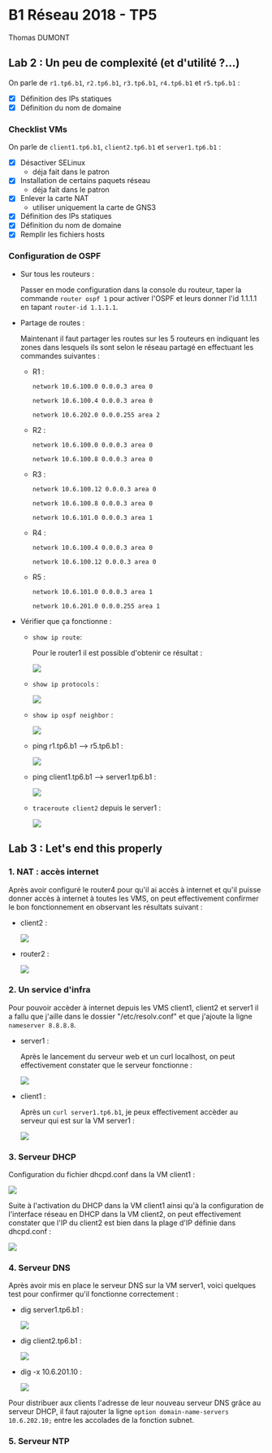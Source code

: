 # B1 Réseau 2018 - TP5
Thomas DUMONT

## Lab 2 : Un peu de complexité (et d'utilité ?...)

On parle de `r1.tp6.b1`, `r2.tp6.b1`, `r3.tp6.b1`, `r4.tp6.b1` et `r5.tp6.b1` :
* [X] Définition des IPs statiques
* [X] Définition du nom de domaine

### Checklist VMs

On parle de `client1.tp6.b1`, `client2.tp6.b1` et `server1.tp6.b1` :
* [X] Désactiver SELinux
  * déja fait dans le patron
* [X] Installation de certains paquets réseau
  * déja fait dans le patron
* [X] Enlever la carte NAT
  * utiliser uniquement la carte de GNS3
* [X] Définition des IPs statiques
* [X] Définition du nom de domaine
* [X] Remplir les fichiers hosts

### Configuration de OSPF

* Sur tous les routeurs :

    Passer en mode configuration dans la console du routeur, taper la commande `router ospf 1` pour activer l'OSPF et leurs donner l'id 1.1.1.1 en tapant `router-id 1.1.1.1`.

* Partage de routes :

    Maintenant il faut partager les routes sur les 5 routeurs en indiquant les zones dans lesquels ils sont selon le réseau partagé en effectuant les commandes suivantes :

    * R1 :

        `network 10.6.100.0 0.0.0.3 area 0`

        `network 10.6.100.4 0.0.0.3 area 0`

        `network 10.6.202.0 0.0.0.255 area 2`

    * R2 :

        `network 10.6.100.0 0.0.0.3 area 0`

        `network 10.6.100.8 0.0.0.3 area 0`

    * R3 :

        `network 10.6.100.12 0.0.0.3 area 0`

        `network 10.6.100.8 0.0.0.3 area 0`

        `network 10.6.101.0 0.0.0.3 area 1`

    * R4 :

        `network 10.6.100.4 0.0.0.3 area 0`

        `network 10.6.100.12 0.0.0.3 area 0`

    * R5 :

        `network 10.6.101.0 0.0.0.3 area 1`

        `network 10.6.201.0 0.0.0.255 area 1`

* Vérifier que ça fonctionne :

    * `show ip route`:

        Pour le router1 il est possible d'obtenir ce résultat :

        ![](https://image.noelshack.com/fichiers/2019/11/5/1552684872-show-ip-route.png)

    * `show ip protocols` :

        ![](https://image.noelshack.com/fichiers/2019/11/5/1552685581-show-ip-protocols.png)

    * `show ip ospf neighbor` :

        ![](https://image.noelshack.com/fichiers/2019/11/5/1552685089-show-ip-ospf-neighbor.png)

    * ping r1.tp6.b1 --> r5.tp6.b1 :

        ![](https://image.noelshack.com/fichiers/2019/11/5/1552685289-ping-r1tor5.png)

    * ping client1.tp6.b1 --> server1.tp6.b1 :

        ![](https://image.noelshack.com/fichiers/2019/11/5/1552685412-ping-client1toserver1.png)

    * `traceroute client2` depuis le server1 :

        ![](https://image.noelshack.com/fichiers/2019/11/5/1552685968-traceroute-server1toclient2.png)

## Lab 3 : Let's end this properly

### 1. NAT : accès internet

Après avoir configuré le router4 pour qu'il ai accès à internet et qu'il puisse donner accès à internet à toutes les VMS, on peut effectivement confirmer le bon fonctionnement en observant les résultats suivant :

* client2 :

    ![](https://image.noelshack.com/fichiers/2019/11/6/1552767216-client2-ping-8-8-8-8.png)

* router2 :

    ![](https://image.noelshack.com/fichiers/2019/11/6/1552767361-r2-ping-google-com.png)

### 2. Un service d'infra

Pour pouvoir accèder à internet depuis les VMS client1, client2 et server1 il a fallu que j'aille dans le dossier "/etc/resolv.conf" et que j'ajoute la ligne `nameserver 8.8.8.8`.

* server1 :

    Après le lancement du serveur web et un curl localhost, on peut effectivement constater que le serveur fonctionne :

    ![](https://image.noelshack.com/fichiers/2019/11/7/1552837769-server1-curl-localhost.png)

* client1 :

    Après un `curl server1.tp6.b1`, je peux effectivement accèder au serveur qui est sur la VM server1 :

    ![](https://image.noelshack.com/fichiers/2019/11/7/1552837880-client1-curl-server1.png)

### 3. Serveur DHCP

Configuration du fichier dhcpd.conf dans la VM client1 : 

![](https://image.noelshack.com/fichiers/2019/11/7/1552836541-dhcpd-conf-client2.png)

Suite à l'activation du DHCP dans la VM client1 ainsi qu'à la configuration de l'interface réseau en DHCP dans la VM client2, on peut effectivement constater que l'IP du client2 est bien dans la plage d'IP définie dans dhcpd.conf :

![](https://image.noelshack.com/fichiers/2019/11/7/1552836726-dhcp-client1-ip.png)

### 4. Serveur DNS

Après avoir mis en place le serveur DNS sur la VM server1, voici quelques test pour confirmer qu'il fonctionne correctement :

* dig server1.tp6.b1 :

    ![](https://image.noelshack.com/fichiers/2019/11/7/1552843471-dig-server1.png)

* dig client2.tp6.b1 :

    ![](https://image.noelshack.com/fichiers/2019/11/7/1552844246-dig-client2.png)

* dig -x 10.6.201.10 :

    ![](https://image.noelshack.com/fichiers/2019/11/7/1552844316-dig-x-10-6-201-10.png)

Pour distribuer aux clients l'adresse de leur nouveau serveur DNS grâce au serveur DHCP, il faut rajouter la ligne `option domain-name-servers 10.6.202.10;` entre les accolades de la fonction subnet.

### 5. Serveur NTP

